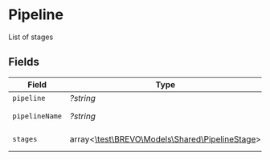 # Pipeline

List of stages


## Fields

| Field                                                                                  | Type                                                                                   | Required                                                                               | Description                                                                            | Example                                                                                |
| -------------------------------------------------------------------------------------- | -------------------------------------------------------------------------------------- | -------------------------------------------------------------------------------------- | -------------------------------------------------------------------------------------- | -------------------------------------------------------------------------------------- |
| `pipeline`                                                                             | *?string*                                                                              | :heavy_minus_sign:                                                                     | Pipeline id                                                                            | 5ea675e3da0dd085acaea610                                                               |
| `pipelineName`                                                                         | *?string*                                                                              | :heavy_minus_sign:                                                                     | Pipeline name                                                                          | Sales Pipeline                                                                         |
| `stages`                                                                               | array<[\test\BREVO\Models\Shared\PipelineStage](../../Models/Shared/PipelineStage.md)> | :heavy_minus_sign:                                                                     | List of stages                                                                         |                                                                                        |